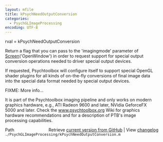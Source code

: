 ```yaml
---
layout: mfile
title: kPsychNeedOutputConversion
categories:
  - PsychGLImageProcessing
encoding: UTF-8
---
```


rval = kPsychNeedOutputConversion

Return a flag that you can pass to the 'imagingmode' parameter of
[Screen](/docs/Screen)\('OpenWindow'\) in order to request support for special output
conversion operations needed to driver special output devices.

If requested, Psychtoolbox will configure itself to support special
OpenGL shader plugins for all kinds of on-the-fly conversions of final
image data into the special data format needed by special output devices.

FIXME: More info...

It is part of the Psychtoolbox imaging pipeline and only works on modern
graphics hardware, e.g., ATI Radeon 9600 and later, NVidia GeforceFX 5000
and later. Check the www.psychtoolbox.org Wiki for graphics hardware
recommendations and for a description of PTB's image processing
capabilities.


<div class="code_header" style="text-align:right;">
  <span style="float:left;">Path&nbsp;&nbsp;</span> <span class="counter">Retrieve <a href=
  "https://raw.github.com/Psychtoolbox-3/Psychtoolbox-3/beta/./PsychGLImageProcessing/kPsychNeedOutputConversion.m">current version from GitHub</a> | View <a href=
  "https://github.com/Psychtoolbox-3/Psychtoolbox-3/commits/beta/./PsychGLImageProcessing/kPsychNeedOutputConversion.m">changelog</a></span>
</div>
<div class="code">
  <code>./PsychGLImageProcessing/kPsychNeedOutputConversion.m</code>
</div>
